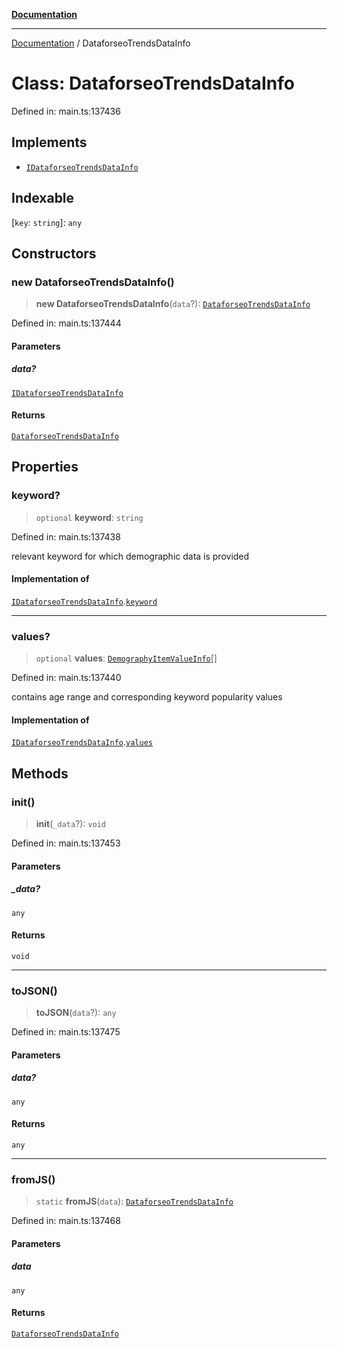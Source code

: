 [**Documentation**](../README.md)

***

[Documentation](../README.md) / DataforseoTrendsDataInfo

# Class: DataforseoTrendsDataInfo

Defined in: main.ts:137436

## Implements

- [`IDataforseoTrendsDataInfo`](../interfaces/IDataforseoTrendsDataInfo.md)

## Indexable

\[`key`: `string`\]: `any`

## Constructors

### new DataforseoTrendsDataInfo()

> **new DataforseoTrendsDataInfo**(`data`?): [`DataforseoTrendsDataInfo`](DataforseoTrendsDataInfo.md)

Defined in: main.ts:137444

#### Parameters

##### data?

[`IDataforseoTrendsDataInfo`](../interfaces/IDataforseoTrendsDataInfo.md)

#### Returns

[`DataforseoTrendsDataInfo`](DataforseoTrendsDataInfo.md)

## Properties

### keyword?

> `optional` **keyword**: `string`

Defined in: main.ts:137438

relevant keyword for which demographic data is provided

#### Implementation of

[`IDataforseoTrendsDataInfo`](../interfaces/IDataforseoTrendsDataInfo.md).[`keyword`](../interfaces/IDataforseoTrendsDataInfo.md#keyword)

***

### values?

> `optional` **values**: [`DemographyItemValueInfo`](DemographyItemValueInfo.md)[]

Defined in: main.ts:137440

contains age range and corresponding keyword popularity values

#### Implementation of

[`IDataforseoTrendsDataInfo`](../interfaces/IDataforseoTrendsDataInfo.md).[`values`](../interfaces/IDataforseoTrendsDataInfo.md#values)

## Methods

### init()

> **init**(`_data`?): `void`

Defined in: main.ts:137453

#### Parameters

##### \_data?

`any`

#### Returns

`void`

***

### toJSON()

> **toJSON**(`data`?): `any`

Defined in: main.ts:137475

#### Parameters

##### data?

`any`

#### Returns

`any`

***

### fromJS()

> `static` **fromJS**(`data`): [`DataforseoTrendsDataInfo`](DataforseoTrendsDataInfo.md)

Defined in: main.ts:137468

#### Parameters

##### data

`any`

#### Returns

[`DataforseoTrendsDataInfo`](DataforseoTrendsDataInfo.md)
